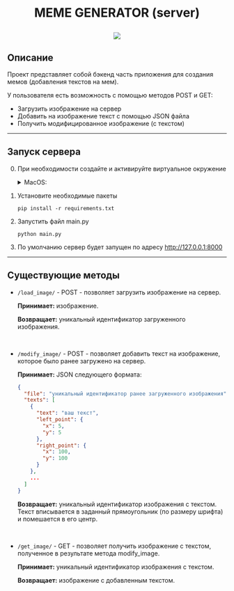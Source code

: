 # <p align="center"> MEME GENERATOR (server) </p>

<p align="center"> <img src="https://github.com/Kaparya/MemeGenerator/assets/124422354/b266fdb6-98b8-4d85-988a-4cecf7d58a30">

## Описание

Проект представляет собой бэкенд часть приложения для создания мемов (добавления текстов на мем).

У пользователя есть возможность с помощью методов POST и GET:
- Загрузить изображение на сервер
- Добавить на изображение текст с помощью JSON файла
- Получить модифицированное изображение (с текстом)

---

## Запуск сервера

0. При необходимости создайте и активируйте виртуальное окружение
   
    <details>
    <summary>MacOS:</summary>
      
    ``` shell
    python3 -m venv .venv
    source .venv/bin/activate
    ```
    
    </details>

1. Установите необходимые пакеты 

    ``` shell
    pip install -r requirements.txt
    ```

2. Запустить файл main.py

    ``` shell
    python main.py
    ```

3. По умолчанию сервер будет запущен по адресу http://127.0.0.1:8000

---

## Существующие методы

* ```/load_image/``` - POST - позволяет загрузить изображение на сервер.
  
    **Принимает:** изображение.

    **Возвращает:** уникальный идентификатор загруженного изображения.

<br />

* ```/modify_image/``` - POST - позволяет добавить текст на изображение, которое было ранее загружено на сервер.

    **Принимает:** JSON следующего формата:
    ``` JSON
    {
      "file": "уникальный идентификатор ранее загруженного изображения",
      "texts": [
        {
          "text": "ваш текст",
          "left_point": {
            "x": 5,
            "y": 5
          },
          "right_point": {
            "x": 100,
            "y": 100
          }
        },
        ...
      ]
    }
    ```

    **Возвращает:** уникальный идентификатор изображения с текстом. Текст вписывается в заданный прямоугольник (по размеру шрифта) и помешается в его центр.

<br />

* ```/get_image/``` - GET - позволяет получить изображение с текстом, полученное в результате метода modify_image.

    **Принимает:** уникальный идентификатор изображения с текстом.

    **Возвращает:** изображение с добавленным текстом.
